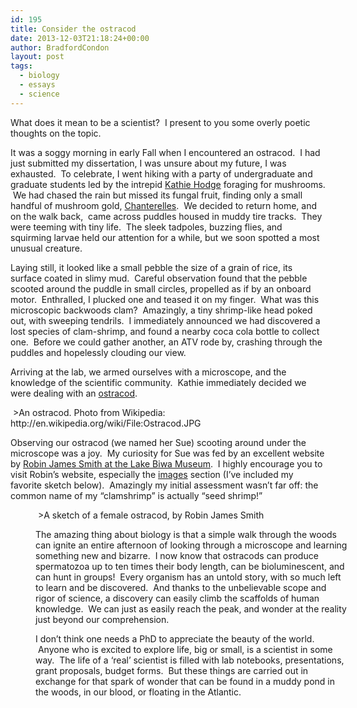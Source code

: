 ```yaml
---
id: 195
title: Consider the ostracod
date: 2013-12-03T21:18:24+00:00
author: BradfordCondon
layout: post
tags:
  - biology
  - essays
  - science
---
```

What does it mean to be a scientist?  I present to you some overly poetic thoughts on the topic.

It was a soggy morning in early Fall when I encountered an ostracod.  I had just submitted my dissertation, I was unsure about my future, I was exhausted.  To celebrate, I went hiking with a party of undergraduate and graduate students led by the intrepid [Kathie Hodge](http://www.plantpath.cornell.edu/labs/hodge/) foraging for mushrooms.  We had chased the rain but missed its fungal fruit, finding only a small handful of mushroom gold, [Chanterelles](http://en.wikipedia.org/wiki/Chanterelle).  We decided to return home, and on the walk back,  came across puddles housed in muddy tire tracks.  They were teeming with tiny life.  The sleek tadpoles, buzzing flies, and squirming larvae held our attention for a while, but we soon spotted a most unusual creature.

Laying still, it looked like a small pebble the size of a grain of rice, its surface coated in slimy mud.  Careful observation found that the pebble scooted around the puddle in small circles, propelled as if by an onboard motor.  Enthralled, I plucked one and teased it on my finger.  What was this microscopic backwoods clam?  Amazingly, a tiny shrimp-like head poked out, with sweeping tendrils.  I immediately announced we had discovered a lost species of clam-shrimp, and found a nearby coca cola bottle to collect one.  Before we could gather another, an ATV rode by, crashing through the puddles and hopelessly clouding our view.

Arriving at the lab, we armed ourselves with a microscope, and the knowledge of the scientific community.  Kathie immediately decided we were dealing with an [ostracod](http://en.wikipedia.org/wiki/Ostracod).

<img alt="" src="https://i0.wp.com/upload.wikimedia.org/wikipedia/commons/thumb/9/93/Ostracod.JPG/800px-Ostracod.JPG?resize=800%2C595" data-recalc-dims="1" />
>An ostracod. Photo from Wikipedia: http://en.wikipedia.org/wiki/File:Ostracod.JPG

Observing our ostracod (we named her Sue) scooting around under the microscope was a joy.  My curiosity for Sue was fed by an excellent website by [Robin James Smith at the Lake Biwa Museum](http://www.lbm.go.jp/smith/facts.html).  I highly encourage you to visit Robin&#8217;s website, especially the [images](http://www.lbm.go.jp/smith/photos.html) section (I&#8217;ve included my favorite sketch below).  Amazingly my initial assessment wasn&#8217;t far off: the common name of my &#8220;clamshrimp&#8221; is actually &#8220;seed shrimp!&#8221;<figure style="width: 500px" class="wp-caption alignnone">

<img alt="" src="https://i0.wp.com/www.lbm.go.jp/smith/images/limnocythere2.png?resize=500%2C377" data-recalc-dims="1" />
>A sketch of a female ostracod, by Robin James Smith

The amazing thing about biology is that a simple walk through the woods can ignite an entire afternoon of looking through a microscope and learning something new and bizarre.  I now know that ostracods can produce spermatozoa up to ten times their body length, can be bioluminescent, and can hunt in groups!  Every organism has an untold story, with so much left to learn and be discovered.  And thanks to the unbelievable scope and rigor of science, a discovery can easily climb the scaffolds of human knowledge.  We can just as easily reach the peak, and wonder at the reality just beyond our comprehension.

I don&#8217;t think one needs a PhD to appreciate the beauty of the world.  Anyone who is excited to explore life, big or small, is a scientist in some way.  The life of a &#8216;real&#8217; scientist is filled with lab notebooks, presentations, grant proposals, budget forms.  But these things are carried out in exchange for that spark of wonder that can be found in a muddy pond in the woods, in our blood, or floating in the Atlantic.